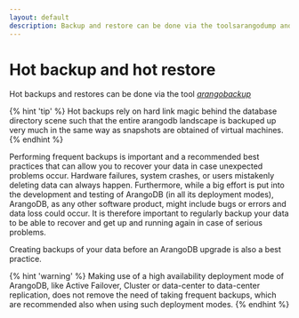```yaml
---
layout: default
description: Backup and restore can be done via the toolsarangodump andarangorestore
---
```

Hot backup and hot restore
==================

Hot backups and restores can be done via the tool
[_arangobackup_](programs-arangobackup.html)

{% hint 'tip' %}
Hot backups rely on hard link magic behind the database directory
scene such that the entire arangodb landscape is backuped up very much
in the same way as snapshots are obtained of virtual machines. 
{% endhint %}

Performing frequent backups is important and a recommended best practices that
can allow you to recover your data in case unexpected problems occur.
Hardware failures, system crashes, or users mistakenly deleting data can always
happen. Furthermore, while a big effort is put into the development and testing
of ArangoDB (in all its deployment modes), ArangoDB, as any other software
product, might include bugs or errors and data loss could occur.
It is therefore important to regularly backup your data to be able to recover
and get up and running again in case of serious problems.

Creating backups of your data before an ArangoDB upgrade is also a best practice.

{% hint 'warning' %}
Making use of a high availability deployment mode of ArangoDB, like Active Failover,
Cluster or data-center to data-center replication, does not remove the need of
taking frequent backups, which are recommended also when using such deployment modes.
{% endhint %}

<!-- Offline dumps -->

<!-- Hot backups  -->

<!-- Cluster -->
